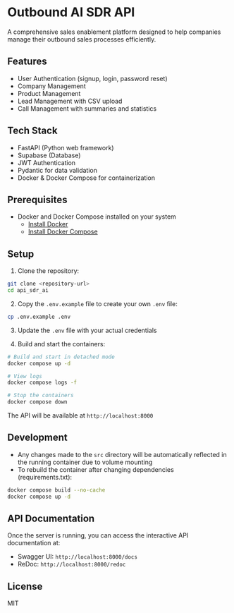 # Outbound AI SDR API

A comprehensive sales enablement platform designed to help companies manage their outbound sales processes efficiently.

## Features

- User Authentication (signup, login, password reset)
- Company Management
- Product Management
- Lead Management with CSV upload
- Call Management with summaries and statistics

## Tech Stack

- FastAPI (Python web framework)
- Supabase (Database)
- JWT Authentication
- Pydantic for data validation
- Docker & Docker Compose for containerization

## Prerequisites

- Docker and Docker Compose installed on your system
  - [Install Docker](https://docs.docker.com/get-docker/)
  - [Install Docker Compose](https://docs.docker.com/compose/install/)

## Setup

1. Clone the repository:
```bash
git clone <repository-url>
cd api_sdr_ai
```

2. Copy the `.env.example` file to create your own `.env` file:
```bash
cp .env.example .env
```

3. Update the `.env` file with your actual credentials

4. Build and start the containers:
```bash
# Build and start in detached mode
docker compose up -d

# View logs
docker compose logs -f

# Stop the containers
docker compose down
```

The API will be available at `http://localhost:8000`

## Development

- Any changes made to the `src` directory will be automatically reflected in the running container due to volume mounting
- To rebuild the container after changing dependencies (requirements.txt):
```bash
docker compose build --no-cache
docker compose up -d
```

## API Documentation

Once the server is running, you can access the interactive API documentation at:
- Swagger UI: `http://localhost:8000/docs`
- ReDoc: `http://localhost:8000/redoc`

## License

MIT 